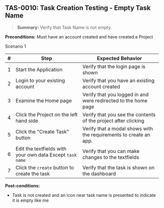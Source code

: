 ## **TAS-0010:** Task Creation Testing - Empty Task Name  

> **Summary:** Verify that Task Name is not empty.  <br>

**Preconditions:** Must have an account created and have created a Project

Scenario 1 

 | \# | Step | Expected Behavior | 
 |----|------|-------------------| 
 |  1 | Start the Application    | Verify that the login page is shown  | 
 |  2 | Login to your existing account    | Verify that you have an existing account created   | 
 |  3 | Examine the Home page     | Verify that you logged in and were redirected to the home page  |  
 |  4 | Click the Project on the left hand side| Verify that you see the contents of the project after clicking |
 |  5 | Click the "Create Task" button    | Verify that a modal shows with the requirements to create an app.  | 
 | 6 | Edit the textfields with your own data Except `task name` | Verify that you can make changes to the textfields |
  | 7 | Click the `create` button to create the task | Verify that the task is shown on the dashboard |

**Post-conditions:**  
   - Task is not created and an icon near task name is presented to indicate it is empty like me
